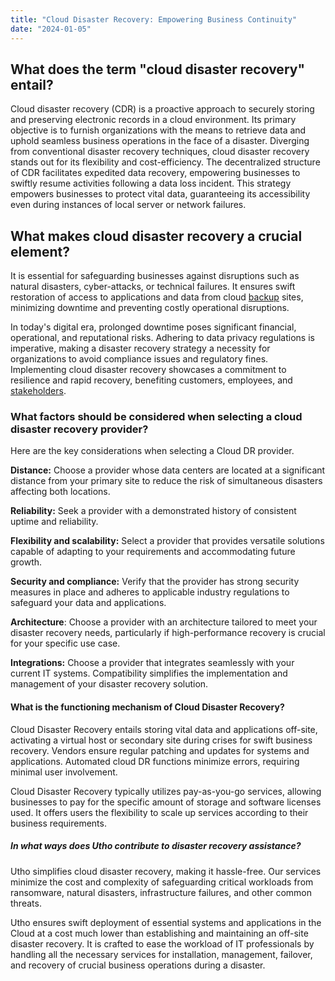 ```yaml
---
title: "Cloud Disaster Recovery: Empowering Business Continuity"
date: "2024-01-05"
---
```


## **What does the term "cloud disaster recovery" entail?**  

Cloud disaster recovery (CDR) is a proactive approach to securely storing and preserving electronic records in a cloud environment. Its primary objective is to furnish organizations with the means to retrieve data and uphold seamless business operations in the face of a disaster. Diverging from conventional disaster recovery techniques, cloud disaster recovery stands out for its flexibility and cost-efficiency. The decentralized structure of CDR facilitates expedited data recovery, empowering businesses to swiftly resume activities following a data loss incident. This strategy empowers businesses to protect vital data, guaranteeing its accessibility even during instances of local server or network failures.  

## **What makes cloud disaster recovery a crucial element?**  

It is essential for safeguarding businesses against disruptions such as natural disasters, cyber-attacks, or technical failures. It ensures swift restoration of access to applications and data from cloud [backup](https://utho.com/backups) sites, minimizing downtime and preventing costly operational disruptions.  

In today's digital era, prolonged downtime poses significant financial, operational, and reputational risks. Adhering to data privacy regulations is imperative, making a disaster recovery strategy a necessity for organizations to avoid compliance issues and regulatory fines. Implementing cloud disaster recovery showcases a commitment to resilience and rapid recovery, benefiting customers, employees, and [stakeholders](https://www.projectmanager.com/blog/what-is-a-stakeholder).  

### **What factors should be considered when selecting a cloud disaster recovery provider?**  

Here are the key considerations when selecting a Cloud DR provider.  
  
**Distance:** Choose a provider whose data centers are located at a significant distance from your primary site to reduce the risk of simultaneous disasters affecting both locations.  
  
**Reliability:** Seek a provider with a demonstrated history of consistent uptime and reliability.  
  
**Flexibility and scalability:** Select a provider that provides versatile solutions capable of adapting to your requirements and accommodating future growth.  
  
**Security and compliance:** Verify that the provider has strong security measures in place and adheres to applicable industry regulations to safeguard your data and applications.  
  
**Architecture**: Choose a provider with an architecture tailored to meet your disaster recovery needs, particularly if high-performance recovery is crucial for your specific use case.  
  
**Integrations:** Choose a provider that integrates seamlessly with your current IT systems. Compatibility simplifies the implementation and management of your disaster recovery solution.  

#### **What is the functioning mechanism of Cloud Disaster Recovery?**  

Cloud Disaster Recovery entails storing vital data and applications off-site, activating a virtual host or secondary site during crises for swift business recovery. Vendors ensure regular patching and updates for systems and applications. Automated cloud DR functions minimize errors, requiring minimal user involvement.  
  
Cloud Disaster Recovery typically utilizes pay-as-you-go services, allowing businesses to pay for the specific amount of storage and software licenses used. It offers users the flexibility to scale up services according to their business requirements.  

##### **In what ways does Utho contribute to disaster recovery assistance?**  

Utho simplifies cloud disaster recovery, making it hassle-free. Our services minimize the cost and complexity of safeguarding critical workloads from ransomware, natural disasters, infrastructure failures, and other common threats.  

Utho ensures swift deployment of essential systems and applications in the Cloud at a cost much lower than establishing and maintaining an off-site disaster recovery. It is crafted to ease the workload of IT professionals by handling all the necessary services for installation, management, failover, and recovery of crucial business operations during a disaster.
